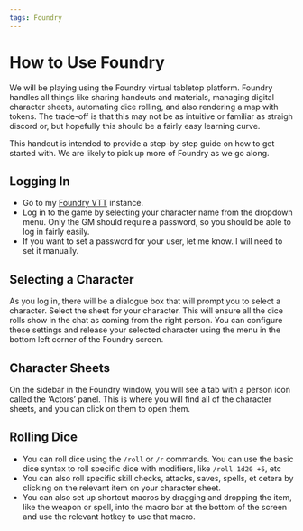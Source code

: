 ```yaml
---
tags: Foundry
---
```



# How to Use Foundry

We will be playing using the Foundry virtual tabletop platform. Foundry handles all things like sharing handouts and materials, managing digital character sheets, automating dice rolling, and also rendering a map with tokens. The trade-off is that this may not be as intuitive or familiar as straigh discord or, but hopefully this should be a fairly easy learning curve.

This handout is intended to provide a step-by-step guide on how to get started with. We are likely to pick up more of Foundry as we go along.

## Logging In

-   Go to my [Foundry VTT](http://shadowrun.catrone3.com) instance.
-   Log in to the game by selecting your character name from the dropdown menu. Only the GM should require a password, so you should be able to log in fairly easily.
-   If you want to set a password for your user, let me know. I will need to set it manually.

## Selecting a Character

As you log in, there will be a dialogue box that will prompt you to select a character. Select the sheet for your character. This will ensure all the dice rolls show in the chat as coming from the right person. You can configure these settings and release your selected character using the menu in the bottom left corner of the Foundry screen.

## Character Sheets

On the sidebar in the Foundry window, you will see a tab with a person icon called the ‘Actors’ panel. This is where you will find all of the character sheets, and you can click on them to open them.


## Rolling Dice

-   You can roll dice using the `/roll` or `/r` commands. You can use the basic dice syntax to roll specific dice with modifiers, like `/roll 1d20 +5`, etc
-   You can also roll specific skill checks, attacks, saves, spells, et cetera by clicking on the relevant item on your character sheet.
-   You can also set up shortcut macros by dragging and dropping the item, like the weapon or spell, into the macro bar at the bottom of the screen and use the relevant hotkey to use that macro.